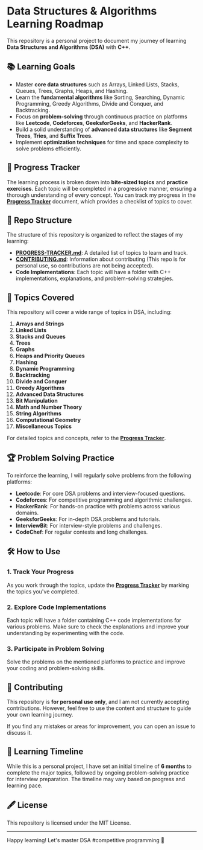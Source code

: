 # Data Structures & Algorithms Learning Roadmap

This repository is a personal project to document my journey of learning **Data Structures and Algorithms (DSA)** with **C++**.
## 📚 Learning Goals

- Master **core data structures** such as Arrays, Linked Lists, Stacks, Queues, Trees, Graphs, Heaps, and Hashing.
- Learn the **fundamental algorithms** like Sorting, Searching, Dynamic Programming, Greedy Algorithms, Divide and Conquer, and Backtracking.
- Focus on **problem-solving** through continuous practice on platforms like **Leetcode**, **Codeforces**, **GeeksforGeeks**, and **HackerRank**.
- Build a solid understanding of **advanced data structures** like **Segment Trees**, **Tries**, and **Suffix Trees**.
- Implement **optimization techniques** for time and space complexity to solve problems efficiently.

## 📝 Progress Tracker

The learning process is broken down into **bite-sized topics** and **practice exercises**. Each topic will be completed in a progressive manner, ensuring a thorough understanding of every concept. You can track my progress in the **[Progress Tracker](progress.md)** document, which provides a checklist of topics to cover.

## 🔧 Repo Structure

The structure of this repository is organized to reflect the stages of my learning:

- **[PROGRESS-TRACKER.md](progress.md)**: A detailed list of topics to learn and track.
- **[CONTRIBUTING.md](CONTRIBUTING.md)**: Information about contributing (This repo is for personal use, so contributions are not being accepted).
- **Code Implementations**: Each topic will have a folder with C++ implementations, explanations, and problem-solving strategies.
  
## 🚀 Topics Covered

This repository will cover a wide range of topics in DSA, including:

1. **Arrays and Strings**
2. **Linked Lists**
3. **Stacks and Queues**
4. **Trees**
5. **Graphs**
6. **Heaps and Priority Queues**
7. **Hashing**
8. **Dynamic Programming**
9. **Backtracking**
10. **Divide and Conquer**
11. **Greedy Algorithms**
12. **Advanced Data Structures**
13. **Bit Manipulation**
14. **Math and Number Theory**
15. **String Algorithms**
16. **Computational Geometry**
17. **Miscellaneous Topics**

For detailed topics and concepts, refer to the **[Progress Tracker](progress.md)**.

## 🏆 Problem Solving Practice

To reinforce the learning, I will regularly solve problems from the following platforms:

- **Leetcode**: For core DSA problems and interview-focused questions.
- **Codeforces**: For competitive programming and algorithmic challenges.
- **HackerRank**: For hands-on practice with problems across various domains.
- **GeeksforGeeks**: For in-depth DSA problems and tutorials.
- **InterviewBit**: For interview-style problems and challenges.
- **CodeChef**: For regular contests and long challenges.

## 🛠️ How to Use

### 1. Track Your Progress

As you work through the topics, update the **[Progress Tracker](progress.md)** by marking the topics you've completed.

### 2. Explore Code Implementations

Each topic will have a folder containing C++ code implementations for various problems. Make sure to check the explanations and improve your understanding by experimenting with the code.

### 3. Participate in Problem Solving

Solve the problems on the mentioned platforms to practice and improve your coding and problem-solving skills.

## 🤝 Contributing

This repository is **for personal use only**, and I am not currently accepting contributions. However, feel free to use the content and structure to guide your own learning journey.

If you find any mistakes or areas for improvement, you can open an issue to discuss it. 

## 📅 Learning Timeline

While this is a personal project, I have set an initial timeline of **6 months** to complete the major topics, followed by ongoing problem-solving practice for interview preparation. The timeline may vary based on progress and learning pace.

## 🖋️ License

This repository is licensed under the MIT License.

---

Happy learning! Let's master DSA #competitive programming 💪
